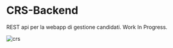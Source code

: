 # CRS-Backend

REST api per la webapp di gestione candidati. Work In Progress.


![crs](https://github.com/simoirs/CRS-Backend/assets/131461380/b9283807-4ce2-4e6a-a2b2-7a6d3578ab16)

